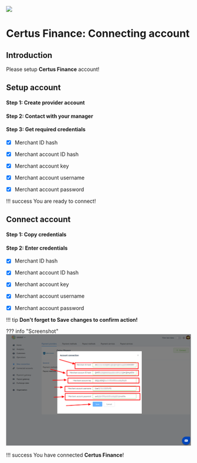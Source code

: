 <img src="https://static.openfintech.io/payment_providers/certusfinance/logo.png" width="400px">

# Certus Finance: Connecting account

## Introduction

Please setup **Certus Finance** account!

## Setup account

#### Step 1: Create provider account

#### Step 2: Contact with your manager

#### Step 3: Get required credentials

- [x] Merchant ID hash

- [x] Merchant account ID hash

- [x] Merchant account key

- [x] Merchant account username

- [x] Merchant account password

!!! success
    You are ready to connect!
    
## Connect account

#### Step 1: Copy credentials

#### Step 2: Enter credentials
- [x] Merchant ID hash

- [x] Merchant account ID hash

- [x] Merchant account key

- [x] Merchant account username

- [x] Merchant account password

!!! tip
    **Don't forget to Save changes to confirm action!**

??? info "Screenshot"
    [![Step 2](images/certusfinance-step_connect.png)](images/certusfinance-step_connect.png)

!!! success
    You have connected **Certus Finance**!